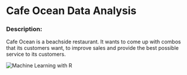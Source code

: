 
# Cafe Ocean Data Analysis

### Description:

Cafe Ocean is a beachside restaurant. It wants to come up with combos that its customers want, to improve sales and provide the best possible service to its customers.

![Machine Learning with R](https://user-images.githubusercontent.com/114754741/230545721-825c0e3e-41e7-4dbb-ace8-829632309910.jpeg)

